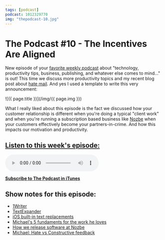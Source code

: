 ```yaml
---
tags: [podcast]
podcast: 1012329770
img: "thepodcast-10.jpg"
---
```


# The Podcast #10 - The Incentives Are Aligned

New episode of your [favorite weekly podcast][p] about "technology, productivity tips, business, publishing, and whatever else comes to mind..." is out! This time we discuss more productivity topics and my recent blog post about [hate mail](https://sliwinski.com/feedback). And yes I used a template to write this very announcement:

<!--More-->

![{{ page.title }}](/img/{{ page.img }})

What I really liked about this episode is the fact we discussed how your customer relationship is different when you're doing a typical "client work" and when you're running a subscription based business like [Nozbe][n] when your customers effectively become your partners-in-crime. And how this impacts our motivation and productivity.

## [Listen to this week's episode:][e]

<audio controls>
<source src="https://files.nozbe.com/podcast/010.mp3" type="audio/mpeg">
</audio>

**[Subscribe to The Podcast in iTunes][i]**

## Show notes for this episode:

  * [1Writer](http://1writerapp.com/)
  * [TextExpander](https://smilesoftware.com/TextExpander/index.html)
  * [iOS built-in text replacements](http://www.imore.com/how-to-setup-text-keyboard-shortcuts-iphone-ipad-ios)
  * [Michael's 5 fundaments for the work he loves](https://sliwinski.com/5-loves/)
  * [How we release software at Nozbe](https://sliwinski.com/ournozbe/)
  * [Michael: Hate vs Constructive feedback](https://sliwinski.com/feedback/)

[e]: http://thepodcast.fm/episodes/10
[p]: https://michael.gratis/thepodcastfm
[n]: https://nozbe.com/?a=mike
[r]: https://michael.gratis/radex
[i]: https://michael.gratis/thepodcast